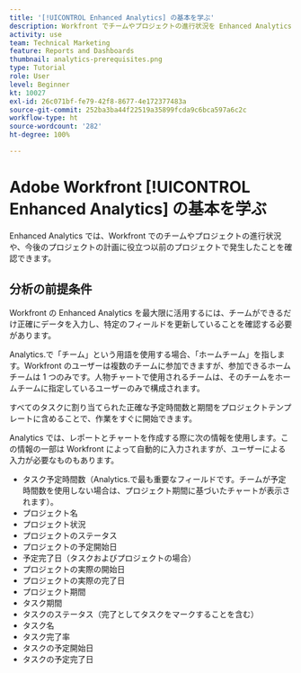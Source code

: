 ```yaml
---
title: '[!UICONTROL Enhanced Analytics] の基本を学ぶ'
description: Workfront でチームやプロジェクトの進行状況を Enhanced Analytics で表示できるようにするために、Workfront で更新するべき最も重要なフィールドについて学びます。
activity: use
team: Technical Marketing
feature: Reports and Dashboards
thumbnail: analytics-prerequisites.png
type: Tutorial
role: User
level: Beginner
kt: 10027
exl-id: 26c071bf-fe79-42f8-8677-4e172377483a
source-git-commit: 252ba3ba44f22519a35899fcda9c6bca597a6c2c
workflow-type: ht
source-wordcount: '282'
ht-degree: 100%

---
```


# Adobe Workfront [!UICONTROL Enhanced Analytics] の基本を学ぶ

Enhanced Analytics では、Workfront でのチームやプロジェクトの進行状況や、今後のプロジェクトの計画に役立つ以前のプロジェクトで発生したことを確認できます。

## 分析の前提条件

Workfront の Enhanced Analytics を最大限に活用するには、チームができるだけ正確にデータを入力し、特定のフィールドを更新していることを確認する必要があります。

 Analytics.で「チーム」という用語を使用する場合、「ホームチーム」を指します。Workfront のユーザーは複数のチームに参加できますが、参加できるホームチームは 1 つのみです。人物チャートで使用されるチームは、そのチームをホームチームに指定しているユーザーのみで構成されます。

すべてのタスクに割り当てられた正確な予定時間数と期間をプロジェクトテンプレートに含めることで、作業をすぐに開始できます。

 Analytics では、レポートとチャートを作成する際に次の情報を使用します。この情報の一部は Workfront によって自動的に入力されますが、ユーザーによる入力が必要なものもあります。

* タスク予定時間数（Analytics.で最も重要なフィールドです。チームが予定時間数を使用しない場合は、プロジェクト期間に基づいたチャートが表示されます）。
* プロジェクト名
* プロジェクト状況
* プロジェクトのステータス
* プロジェクトの予定開始日
* 予定完了日（タスクおよびプロジェクトの場合）
* プロジェクトの実際の開始日
* プロジェクトの実際の完了日
* プロジェクト期間
* タスク期間
* タスクのステータス（完了としてタスクをマークすることを含む）
* タスク名
* タスク完了率
* タスクの予定開始日
* タスクの予定完了日
